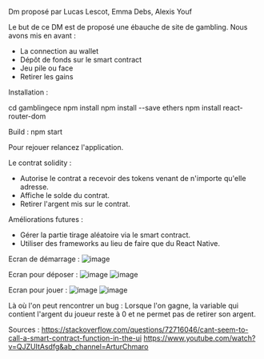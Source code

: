 Dm proposé par Lucas Lescot, Emma Debs, Alexis Youf

Le but de ce DM est de proposé une ébauche de site de gambling.
Nous avons mis en avant :
- La connection au wallet
- Dépôt de fonds sur le smart contract
- Jeu pile ou face
- Retirer les gains

Installation :

cd gamblingece
npm install
npm install --save ethers
npm install react-router-dom

Build :
npm start

Pour rejouer relancez l'application.

Le contrat solidity : 
- Autorise le contrat a recevoir des tokens venant de n'importe qu'elle adresse.
- Affiche le solde du contrat.
- Retirer l'argent mis sur le contrat.

Améliorations futures : 
- Gérer la partie tirage aléatoire via le smart contract.
- Utiliser des frameworks au lieu de faire que du React Native.

Ecran de démarrage :
![image](https://user-images.githubusercontent.com/90262369/200940016-be2f6a3b-c775-4ae5-8d48-a48b23ccad72.png)

Ecran pour déposer :
![image](https://user-images.githubusercontent.com/90262369/200940205-bd0c450b-c3e6-46c7-830d-261ed070d459.png)
![image](https://user-images.githubusercontent.com/90262369/200940237-eeb0ffc0-7ffc-4e8a-9e9e-b923fb5370f8.png)

Ecran pour jouer :
![image](https://user-images.githubusercontent.com/90262369/200940447-d84021ff-b6d0-4f06-8473-6ca8499da0ab.png)
![image](https://user-images.githubusercontent.com/90262369/200940483-ec5a08cc-108d-4b5a-92a2-69415d17cd2f.png)

Là où l'on peut rencontrer un bug :
Lorsque l'on gagne, la variable qui contient l'argent du joueur reste à 0 et ne permet pas de retirer son argent.

Sources :
https://stackoverflow.com/questions/72716046/cant-seem-to-call-a-smart-contract-function-in-the-ui
https://www.youtube.com/watch?v=QJZUItAsdfg&ab_channel=ArturChmaro
